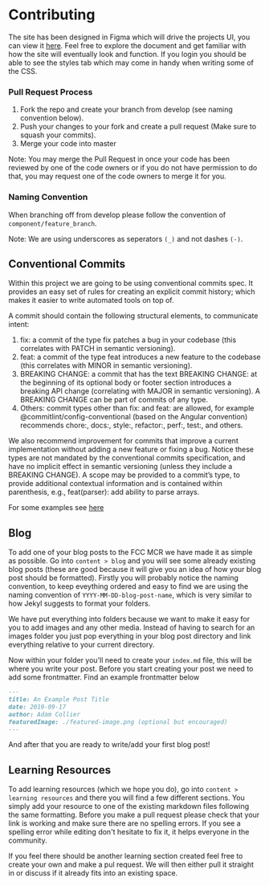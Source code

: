 # Contributing

The site has been designed in Figma which will drive the projects UI, you can view it [here](https://www.figma.com/file/NbQumQ0KnG2rX9o17PI0uUW2/Untitled?node-id=0%3A1). Feel free to explore the document and get familiar with how the site will eventually look and function. If you login you should be able to see the styles tab which may come in handy when writing some of the CSS.

### Pull Request Process

1. Fork the repo and create your branch from develop (see naming convention below).
2. Push your changes to your fork and create a pull request (Make sure to squash your commits).
3. Merge your code into master

Note: You may merge the Pull Request in once your code has been reviewed by one of the code owners or if you do not have permission to do that, you may request one of the code owners to merge it for you.

### Naming Convention

When branching off from develop please follow the convention of `component/feature_branch`.

Note: We are using underscores as seperators `(_)` and not dashes `(-)`.

## Conventional Commits

Within this project we are going to be using conventional commits spec. It provides an easy set of rules for creating an explicit commit history; which makes it easier to write automated tools on top of.

A commit should contain the following structural elements, to communicate intent:

1. fix: a commit of the type fix patches a bug in your codebase (this correlates with PATCH in semantic versioning).
2. feat: a commit of the type feat introduces a new feature to the codebase (this correlates with MINOR in semantic versioning).
3. BREAKING CHANGE: a commit that has the text BREAKING CHANGE: at the beginning of its optional body or footer section introduces a breaking API change (correlating with MAJOR in semantic versioning). A BREAKING CHANGE can be part of commits of any type.
4. Others: commit types other than fix: and feat: are allowed, for example @commitlint/config-conventional (based on the Angular convention) recommends chore:, docs:, style:, refactor:, perf:, test:, and others.

We also recommend improvement for commits that improve a current implementation without adding a new feature or fixing a bug. Notice these types are not mandated by the conventional commits specification, and have no implicit effect in semantic versioning (unless they include a BREAKING CHANGE).
A scope may be provided to a commit’s type, to provide additional contextual information and is contained within parenthesis, e.g., feat(parser): add ability to parse arrays.

For some examples see [here](https://www.conventionalcommits.org/en/v1.0.0-beta.4/#examples)

## Blog

To add one of your blog posts to the FCC MCR we have made it as simple as possible. Go into `content > blog` and you will see some already existing blog posts (these are good because it will give you an idea of how your blog post should be formatted). Firstly you will probably notice the naming convention, to keep eveything ordered and easy to find we are using the naming convention of `YYYY-MM-DD-blog-post-name`, which is very similar to how Jekyl suggests to format your folders.

We have put everything into folders because we want to make it easy for you to add images and any other media. Instead of having to search for an images folder you just pop everything in your blog post directory and link everything relative to your current directory.

Now within your folder you'll need to create your `index.md` file, this will be where you write your post. Before you start creating your post we need to add some frontmatter. Find an example frontmatter below

```md
---
title: An Example Post Title
date: 2019-09-17
author: Adam Collier
featuredImage: ./featured-image.png (optional but encouraged)
---
```

And after that you are ready to write/add your first blog post!

## Learning Resources

To add learning resources (which we hope you do), go into `content > learning resources` and there you will find a few different sections. You simply add your resource to one of the existing markdown files following the same formatting. Before you make a pull request please check that your link is working and make sure there are no spelling errors. If you see a spelling error while editing don't hesitate to fix it, it helps everyone in the community.

If you feel there should be another learning section created feel free to create your own and make a pul request. We will then either pull it straight in or discuss if it already fits into an existing space.
